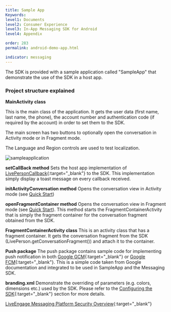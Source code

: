 ```yaml
---
title: Sample App
Keywords:
level1: Documents
level2: Consumer Experience
level3: In-App Messaging SDK for Android
level4: Appendix

order: 283
permalink: android-demo-app.html

indicator: messaging
---
```


The SDK is provided with a sample application called "SampleApp" that demonstrate the use of the SDK in a host app.

###  Project structure explained

**MainActivity class**

This is the main class of the application. It gets the user data (first name, last name, the phone),  the account number and authentication code (if required by the account) in order to set them to the SDK.

The main screen has two buttons to optionally open the conversation in Activity mode or in Fragment mode.

The Language and Region controls are used to test localization.

![sampleapplication](img/sampleapplication.png)

**setCallBack method**
Sets the host app implementation of [LivePersonCallback](android-callbacks-index.html){:target="_blank"} to the SDK. This implementation simply display a toast message on every callback received.

**initActivityConversation method**
Opens the conversation view in Activity mode (see [Quick Start](android-quickstart.html#step-3-code-integration-for-basic-deployment))

**openFragmentContainer method**
Opens the conversation view in Fragment mode (see [Quick Start](android-quickstart.html#step-3-code-integration-for-basic-deployment)).
This method starts the FragmentContainerActivity that is simply the fragment container for the conversation fragment obtained from the SDK.

**FragmentContainerActivity class**
This is an activity class that has a fragment container. It gets the conversation fragment from the SDK (LivePerson.getConversationFragment()) and attach it to the container.

**Push package**
The push package contains sample code for implementing push notification in both [Google GCM](https://developers.google.com/cloud-messaging/gcm){:target="_blank"} or [Google FCM](https://firebase.google.com/docs/cloud-messaging/){:target="_blank"}. This is a simple code taken from Google documentation and integrated to be used in SampleApp and the Messaging SDK.

**branding.xml**
Demonstrate the overriding of parameters (e.g. colors, dimensions etc.) used by the SDK. Please refer to the [Configuring the SDK](android-initialization.html){:target="_blank"} section for more details.

[LiveEngage Messaging Platform Security Overview](https://s3-eu-west-1.amazonaws.com/ce-sr/CA/security/LiveEngage+Messaging+Platform+Security+Overview.pdf){:target="_blank"}